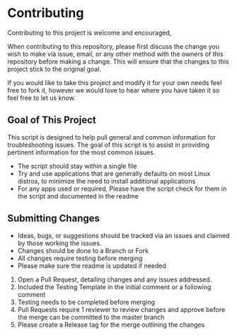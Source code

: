 
# Contributing

Contributing to this project is welcome and encouraged,

When contributing to this repository, please first discuss the change you wish to make via issue,
email, or any other method with the owners of this repository before making a change. This will ensure that the changes to this project stick to the original goal.

If you would like to take this project and modify it for your own needs feel free to fork it, however we would love to hear where you have taken it so feel free to let us know.

## Goal of This Project

This script is designed to help pull general and common information for troubleshooting issues. The goal of this script is to assist in providing pertinent information for the most common issues.
- The script should stay within a single file
- Try and use applications that are generally defaults on most Linux distros, to minimize the need to install additional applications
- For any apps used or required, Please have the script check for them in the script and documented in the readme

## Submitting Changes

- Ideas, bugs, or suggestions should be tracked via an issues and claimed by those working the issues.
- Changes should be done to a Branch or Fork
- All changes require testing before merging
- Please make sure the readme is updated if needed

1. Open a Pull Request, detailing changes and any issues addressed.
2. Included the Testing Template in the initial comment or a following comment
3. Testing needs to be completed before merging
4. Pull Requests require 1 reviewer to review changes and approve before the merge can be committed to the master branch
5. Please create a Release tag for the merge outlining the changes
